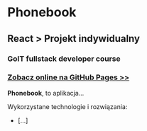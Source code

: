 # Phonebook

## React > Projekt indywidualny

### GoIT fullstack developer course

### [Zobacz online na GitHub Pages >>](https://brzozanet.github.io/goit-react-hw-08-phonebook/)

**Phonebook**, to aplikacja...

Wykorzystane technologie i rozwiązania:

- [...]
